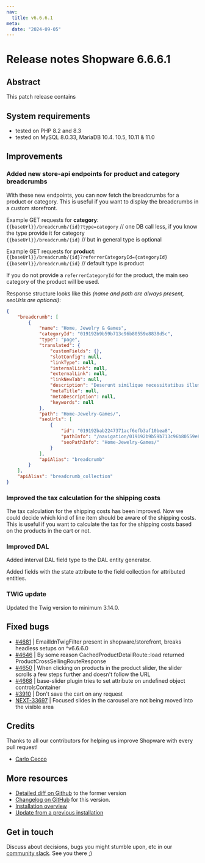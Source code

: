 ```yaml
---
nav:
  title: v6.6.6.1
meta:
  date: "2024-09-05"
---
```


# Release notes Shopware 6.6.6.1

## Abstract

This patch release contains

## System requirements

* tested on PHP 8.2 and 8.3
* tested on MySQL 8.0.33, MariaDB 10.4. 10.5, 10.11 & 11.0

## Improvements

### Added new store-api endpoints for product and category breadcrumbs
With these new endpoints, you can now fetch the breadcrumbs for a product or category. This is useful if you want to display the breadcrumbs in a custom storefront.

Example GET requests for **category**:  
`{{baseUrl}}/breadcrumb/{id}?type=category` // one DB call less, if you know the type provide it for category  
`{{baseUrl}}/breadcrumb/{id}` // but in general type is optional

Example GET requests for **product**:  
`{{baseUrl}}/breadcrumb/{id}?referrerCategoryId={categoryId}`  
`{{baseUrl}}/breadcrumb/{id}` // default type is product

If you do not provide a `referrerCategoryId` for the product, the main seo category of the product will be used.

Response structure looks like this _(name and path are always present, seoUrls are optional)_:
```json
{
    "breadcrumb": [
        {
            "name": "Home, Jewelry & Games",
            "categoryId": "019192b9b59b713c96b80559e8838d5c",
            "type": "page",
            "translated": {
                "customFields": {},
                "slotConfig": null,
                "linkType": null,
                "internalLink": null,
                "externalLink": null,
                "linkNewTab": null,
                "description": "Deserunt similique necessitatibus illum voluptatibus fugiat voluptatem ullam. Quia iste cum sequi qui.",
                "metaTitle": null,
                "metaDescription": null,
                "keywords": null
            },
            "path": "Home-Jewelry-Games/",
            "seoUrls": [
                {
                    "id": "019192bab2247371acf6efb3af10bea8",
                    "pathInfo": "/navigation/019192b9b59b713c96b80559e8838d5c",
                    "seoPathInfo": "Home-Jewelry-Games/"
                }
            ],
            "apiAlias": "breadcrumb"
        }
    ],
    "apiAlias": "breadcrumb_collection"
}
```

### Improved the tax calculation for the shipping costs
The tax calculation for the shipping costs has been improved. Now we could decide which kind of line item should be aware of the shipping costs. This is useful if you want to calculate the tax for the shipping costs based on the products in the cart or not.

### Improved DAL
Added interval DAL field type to the DAL entity generator.

Added fields with the state attribute to the field collection for attributed entities.

### TWIG update
Updated the Twig version to minimum 3.14.0.

## Fixed bugs

* [#4681](https://github.com/shopware/shopware/issues/4681) | EmailIdnTwigFilter present in shopware/storefront, breaks headless setups on ^v6.6.6.0
* [#4646](https://github.com/shopware/shopware/issues/4646) | By some reason CachedProductDetailRoute::load returned ProductCrossSellingRouteResponse
* [#4650](https://github.com/shopware/shopware/issues/4650) | When clicking on products in the product slider, the slider scrolls a few steps further and doesn't follow the URL
* [#4668](https://github.com/shopware/shopware/issues/4668) | base-slider plugin tries to set attribute on undefined object controlsContainer
* [#3910](https://github.com/shopware/shopware/issues/3910) | Don't save the cart on any request
* [NEXT-33697](https://issues.shopware.com/issues/NEXT-33697) | Focused slides in the carousel are not being moved into the visible area

## Credits

Thanks to all our contributors for helping us improve Shopware with every pull request!

* [Carlo Cecco](https://github.com/luminalpark)

## More resources

* [Detailed diff on Github](https://github.com/shopware/shopware/compare/v6.6.6.0...v6.6.6.1) to the former version
* [Changelog on GitHub](https://github.com/shopware/shopware/blob/v6.6.6.1/CHANGELOG.md) for this version.
* [Installation overview](https://developer.shopware.com/docs/guides/installation/)
* [Update from a previous installation](https://developer.shopware.com/docs/guides/installation/template.html#update-shopware)

## Get in touch

Discuss about decisions, bugs you might stumble upon, etc in our [community slack](https://slack.shopware.com). See you there ;)
